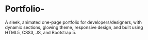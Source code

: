 # Portfolio-
A sleek, animated one-page portfolio for developers/designers, with dynamic sections, glowing theme, responsive design, and built using HTML5, CSS3, JS, and Bootstrap 5.
